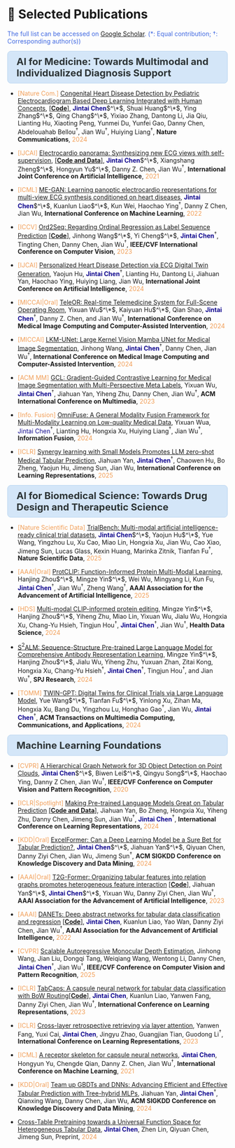 # 📄 Selected Publications
<span style="color:RoyalBlue">The full list can be accessed on <a href="https://scholar.google.com/citations?user=ZiY3xYEAAAAJ" target="_blank">Google Scholar</a>.</span> <span style="color:RoyalBlue">(*: Equal contribution; $\dagger$: Corresponding author(s))</span>

<div style="background:#D4E6F8;color:#2D3436;padding:10px 20px;border-radius:8px;font-size:22px;font-weight:bold;border:1px solid #B8D4F0">
AI for Medicine: Towards Multimodal and Individualized Diagnosis Support
</div>

- <span style="color:#F29F58;">[Nature Com.]</span> [Congenital Heart Disease Detection by Pediatric Electrocardiogram Based Deep Learning Integrated with Human Concepts](https://www.nature.com/articles/s41467-024-44930-y), [\[**Code**\]](https://github.com/shuaih720/CHDdECG), 
**<span style="color:#120A8F;">Jintai Chen</span>**$^\*$, Shuai Huang$^\*$, Ying Zhang$^\*$, Qing Chang$^\*$, Yixiao Zhang, Dantong Li, Jia Qiu, Lianting Hu, Xiaoting Peng, Yunmei Du, Yunfei Gao, Danny Chen, Abdelouahab Bellou$^\dagger$, Jian Wu$^\dagger$, Huiying Liang$^\dagger$,
**Nature Communications**, <span style="color:#F29F58;">2024</span>

- <span style="color:#F29F58;">[IJCAI]</span> [Electrocardio panorama: Synthesizing new ECG views with self-supervision](https://www.ijcai.org/proceedings/2021/0495.pdf), [\[**Code and Data**\]](https://github.com/WhatAShot/Electrocardio-Panorama), 
**<span style="color:#120A8F;">Jintai Chen</span>**$^\*$, Xiangshang Zheng$^\*$, Hongyun Yu$^\*$, Danny Z. Chen, Jian Wu$^\dagger$,
**International Joint Conference on Artificial Intelligence**, <span style="color:#F29F58;">2021</span>

- <span style="color:#F29F58;">[ICML]</span> [ME-GAN: Learning panoptic electrocardio representations for multi-view ECG synthesis conditioned on heart diseases](https://proceedings.mlr.press/v162/chen22n/chen22n.pdf), **<span style="color:#120A8F;">Jintai Chen</span>**$^\*$, Kuanlun Liao$^\*$, Kun Wei, Haochao Ying$^\dagger$, Danny Z Chen, Jian Wu, **International Conference on Machine Learning**, <span style="color:#F29F58;">2022</span>

<!--
- <span style="color:#F29F58;">[TCBB]</span> [Identifying electrocardiogram abnormalities using a handcrafted-rule-enhanced neural network](https://arxiv.org/pdf/2206.10592.pdf), Yuexin Bian, **<span style="color:#120A8F;">Jintai Chen</span>**, Xiaojun Chen, Xiaoxian Yang, Danny Z. Chen, Jian Wu$^\dagger$, **IEEE/ACM Transactions on Computational Biology and Bioinformatics**, <span style="color:#F29F58;">2022</span>
-->

- <span style="color:#F29F58;">[ICCV]</span> [Ord2Seq: Regarding Ordinal Regression as Label Sequence Prediction](https://arxiv.org/pdf/2307.09004.pdf) [\[**Code**\]](https://github.com/wjh892521292/Ord2Seq), Jinhong Wang$^\*$, Yi Cheng$^\*$, **<span style="color:#120A8F;">Jintai Chen</span>**$^\dagger$, Tingting Chen, Danny Chen, Jian Wu$^\dagger$, **IEEE/CVF International Conference on Computer Vision**, <span style="color:#F29F58;">2023</span>

- <span style="color:#F29F58;">[IJCAI]</span> [Personalized Heart Disease Detection via ECG Digital Twin Generation](https://arxiv.org/pdf/2404.11171), Yaojun Hu, **<span style="color:#120A8F;">Jintai Chen</span>**$^\dagger$, Lianting Hu, Dantong Li, Jiahuan Yan, Haochao Ying, Huiying Liang, Jian Wu, **International Joint Conference on Artificial Intelligence**, <span style="color:#F29F58;">2024</span>

<!--
- [ANYECG: Foundational Models for Electrocardiogram Analysis](https://openreview.net/pdf?id=fO0YO9giQV), Yue Wang$^\*$, Xu Cao$^\*$, Yaojun Hu, Haochao Ying, James Matthew Rehg, Jimeng Sun, Jian Wu, **<span style="color:#120A8F;">Jintai Chen</span>**$^\dagger$, Preprint, <span style="color:#F29F58;">2024</span>
-->

- <span style="color:#F29F58;">[MICCAI|Oral]</span> [TeleOR: Real-time Telemedicine System for Full-Scene Operating Room](https://arxiv.org/pdf/2407.19763), Yixuan Wu$^\*$, Kaiyuan Hu$^\*$, Qian Shao, **<span style="color:#120A8F;">Jintai Chen</span>**$^\dagger$, Danny Z. Chen, and Jian Wu$^\dagger$, **International Conference on Medical Image Computing and Computer-Assisted Intervention**, <span style="color:#F29F58;">2024</span>
  
- <span style="color:#F29F58;">[MICCAI]</span> [LKM-UNet: Large Kernel Vision Mamba UNet for Medical Image Segmentation](https://arxiv.org/pdf/2403.07332), Jinhong Wang, **<span style="color:#120A8F;">Jintai Chen</span>**$^\dagger$, Danny Chen, Jian Wu$^\dagger$, **International Conference on Medical Image Computing and Computer-Assisted Intervention**, <span style="color:#F29F58;">2024</span>

<!--
- <span style="color:#F29F58;">[NCA]</span> [D-Former: A U-shaped dilated Transformer for 3D medical image segmentation](https://arxiv.org/pdf/2201.00462.pdf), Yixuan Wu, Kuanlun Liao, **<span style="color:#120A8F;">Jintai Chen</span>**, Danny Z Chen, Jinhong Wang, Honghao Gao, Jian Wu$^\dagger$, **Neural Computing and Applications**, <span style="color:#F29F58;">2022</span>
-->
<!--
- <span style="color:#F29F58;">[MICCAI|Oral]</span> [Doctor Imitator: Hand-Radiography-based Bone Age Assessment by Imitating Scoring Methods](https://arxiv.org/pdf/2102.05424.pdf), **<span style="color:#120A8F;">Jintai Chen</span>**, Bohan Yu, Biwen Lei, Ruiwei Feng, Danny Z. Chen, and Jian Wu, **International Conference on Medical Image Computing and Computer-Assisted Intervention**, <span style="color:#F29F58;">2020</span>
-->
<!--
- <span style="color:#F29F58;">[BIBM]</span> [Flow-Mixup: Classifying multi-labeled medical images with corrupted labels](https://arxiv.org/pdf/2102.08148.pdf), **<span style="color:#120A8F;">Jintai Chen</span>**, Hongyun Yu, Ruiwei Feng, Danny Z Chen, Jian Wu$^\dagger$, **International Conference on Bioinformatics and Biomedicine**, <span style="color:#F29F58;">2020</span>
-->
<!--
- <span style="color:#F29F58;">[TMI]</span> [Interactive few-shot learning: Limited supervision, better medical image segmentation](https://ieeexplore.ieee.org/abstract/document/9358206), Ruiwei Feng$^\*$, Xiangshang Zheng$^\*$, Tianxiang Gao$^\*$, **<span style="color:#120A8F;">Jintai Chen</span>**, Wenzhe Wang, Danny Z Chen, Jian Wu$^\dagger$, **IEEE Transactions on Medical Imaging**, <span style="color:#F29F58;">2021</span>
-->
- <span style="color:#F29F58;">[ACM MM]</span> [GCL: Gradient-Guided Contrastive Learning for Medical Image Segmentation with Multi-Perspective Meta Labels](https://arxiv.org/pdf/2309.08888.pdf), Yixuan Wu, **<span style="color:#120A8F;">Jintai Chen</span>**$^\dagger$, Jiahuan Yan, Yiheng Zhu, Danny Chen, Jian Wu$^\dagger$, **ACM International Conference on Multimedia**, <span style="color:#F29F58;">2023</span>

<!--
- <span style="color:#F29F58;">[MICCAI]</span> [Multi-view learning with feature level fusion for cervical dysplasia diagnosis](https://link.springer.com/content/pdf/10.1007/978-3-030-32239-7_37.pdf), Tingting Chen, Xinjun Ma, Xuechen Liu, Wenzhe Wang, Ruiwei Feng, **<span style="color:#120A8F;">Jintai Chen</span>**, Chunnv Yuan, Weiguo Lu, Danny Z Chen, Jian Wu$^\dagger$, **International Conference on Medical Image Computing and Computer-Assisted Intervention**, <span style="color:#F29F58;">2019</span>

- <span style="color:#F29F58;">[BIBM]</span> [Multi-rater Prompting for Ambiguous Medical Image Segmentation](https://arxiv.org/pdf/2404.07580), Jinhong Wang, Yi Cheng, **<span style="color:#120A8F;">Jintai Chen</span>**, Hongxia Xu, Danny Chen, Jian Wu$^\dagger$, **International Conference on Bioinformatics and Biomedicine**, <span style="color:#F29F58;">2024</span>
-->

<!--
- <span style="color:#F29F58;">[MICCAI]</span> [LSRC: A long-short range context-fusing framework for automatic 3D vertebra localization](https://link.springer.com/content/pdf/10.1007/978-3-030-32226-7_11.pdf), **<span style="color:#120A8F;">Jintai Chen</span>**$^\*$, Yanjie Wang$^\*$, Ruoqian Guo$^\*$, Bohan Yu, Tingting Chen, Wenzhe Wang, Ruiwei Feng, Danny Z Chen, Jian Wu$^\dagger$, **International Conference on Medical Image Computing and Computer-Assisted Intervention**, <span style="color:#F29F58;">2019</span>
-->
<!--
- <span style="color:#F29F58;">[ISBI]</span> [SSN: A stair-shape network for real-time polyp segmentation in colonoscopy images](https://ieeexplore.ieee.org/abstract/document/9098492), Ruiwei Feng, Biwen Lei, Wenzhe Wang, Tingting Chen, **<span style="color:#120A8F;">Jintai Chen</span>**, Danny Z Chen, Jian Wu$^\dagger$, **International Symposium on Biomedical Imaging**, <span style="color:#F29F58;">2020</span>

- <span style="color:#F29F58;">[BIBM]</span> [A fully 3D cascaded framework for pancreas segmentation](https://ieeexplore.ieee.org/abstract/document/9098473), Wenzhe Wang, Qingyu Song, Ruiwei Feng, Tingting Chen, **<span style="color:#120A8F;">Jintai Chen</span>**, Danny Z Chen, Jian Wu$^\dagger$, **International Symposium on Biomedical Imaging**, <span style="color:#F29F58;">2020</span>

- <span style="color:#F29F58;">[JBHI]</span> [A deep learning approach for colonoscopy pathology WSI analysis: Accurate segmentation and classification](https://ieeexplore.ieee.org/abstract/document/9269406), Ruiwei Feng, Xuechen Liu, **<span style="color:#120A8F;">Jintai Chen</span>**, Danny Z Chen, Honghao Gao, Jian Wu$^\dagger$, **IEEE Journal of Biomedical and Health Informatics**, <span style="color:#F29F58;">2020</span>
-->
<!--
- <span style="color:#F29F58;">[TCBB]</span> [A transfer learning based super-resolution microscopy for biopsy slice images: the joint methods perspective](https://ieeexplore.ieee.org/abstract/document/9082112), **<span style="color:#120A8F;">Jintai Chen</span>**$^\*$, Haochao Ying$^\*$, Xuechen Liu$^\*$, Jingjing Gu, Ruiwei Feng, Tingting Chen, Honghao Gao$^\dagger$, Jian Wu$^\dagger$, **IEEE/ACM Transactions on Computational Biology and Bioinformatics**, <span style="color:#F29F58;">2020</span>
-->
<!--
- <span style="color:#F29F58;">[TCBB]</span> [A corresponding region fusion framework for multi-modal cervical lesion detection](https://ieeexplore.ieee.org/abstract/document/9784879), Tingting Chen, Wenhao Zheng, Heping Hu, Chunhua Luo, **<span style="color:#120A8F;">Jintai Chen</span>**, Chunnv Yuan, Weiguo Lu, Danny Z Chen, Honghao Gao, Jian Wu$^\dagger$, **IEEE/ACM Transactions on Computational Biology and Bioinformatics**, <span style="color:#F29F58;">2022</span>

- <span style="color:#F29F58;">[Neurocomputing]</span> [A semi-supervised deep convolutional framework for signet ring cell detection](https://www.sciencedirect.com/science/article/pii/S0925231221000941)[\[**Code**\]](https://github.com/ooooverflow/DigestPath<span style="color:#F29F58;">2019</span>), Haochao Ying, Qingyu Song, **<span style="color:#120A8F;">Jintai Chen</span>**, Tingting Liang, Jingjing Gu, Fuzhen Zhuang, Danny Z Chen, Jian Wu$^\dagger$, **Neurocomputing**, <span style="color:#F29F58;">2021</span>
-->
<!--
- <span style="color:#F29F58;">[JBHI]</span> [Polygonal Approximation Learning for Convex Object Segmentation in Biomedical Images with Bounding Box Supervision](https://ieeexplore.ieee.org/abstract/document/10354298), [\[**Code**\]](https://github.com/shenmishajing/PAL), 
Wenhao Zheng, **<span style="color:#120A8F;">Jintai Chen</span>**, Kai Zhang, Jiahuan Yan, Jinhong Wang, Yi Cheng, Bang Du, Danny Z Chen, Honghao Gao, Jian Wu, Hongxia Xu$^\dagger$, **IEEE Journal of Biomedical and Health Informatics**, <span style="color:#F29F58;">2023</span>
-->
<!--
- <span style="color:#F29F58;">[MICCAI|Oral]</span> [OneSeg: Self-learning and One-shot Learning based Single-slice Annotation for 3D Medical Image Segmentation](https://arxiv.org/pdf/2309.13671), Yixuan Wu, Bo Zheng, **<span style="color:#120A8F;">Jintai Chen</span>**, Danny Chen, and Jian Wu$^\dagger$, **International Conference on Medical Image Computing and Computer-Assisted Intervention**, <span style="color:#F29F58;">2022</span>
-->

- <span style="color:#F29F58;">[Info. Fusion]</span> [OmniFuse: A General Modality Fusion Framework for Multi-Modality Learning on Low-quality Medical Data](https://www.sciencedirect.com/science/article/pii/S1566253524006687), Yixuan Wua, <span style="color:#120A8F;">Jintai Chen</span>$^\dagger$, Lianting Hu, Hongxia Xu, Huiying Liang$^\dagger$, Jian Wu$^\dagger$, **Information Fusion**, <span style="color:#F29F58;">2024</span>

<!--
- <span style="color:#F29F58;">[EMNLP-F]</span> [Text2Tree: Aligning Text Representation to the Label Tree Hierarchy for Imbalanced Medical Classification](https://arxiv.org/pdf/2311.16650.pdf) [\[**Code**\]](https://github.com/jyansir/Text2Tree), Jiahuan Yan, Haojun Gao, Zhang Kai, Weize Liu, Danny Chen, Jian Wu$^\dagger$, **<span style="color:#120A8F;">Jintai Chen</span>**$^\dagger$, **Findings of Empirical Methods in Natural Language Processing**, <span style="color:#F29F58;">2023</span>
-->
<!--
- <span style="color:#F29F58;">[Info. Fusion]</span> [From Screens to Scenes: A Survey of Embodied AI in Healthcare](https://arxiv.org/pdf/2501.07468), Yihao Liu, Xu Cao, Tingting Chen, Yankai Jiang, Junjie You, Minghua Wu, Xiaosong Wang, Mengling Feng, Yaochu Jin, **<span style="color:#120A8F;">Jintai Chen</span>**$^\dagger$, **Information Fusion**, <span style="color:#F29F58;">2025</span>
-->
- <span style="color:#F29F58;">[ICLR]</span> [Synergy learning with Small Models Promotes LLM zero-shot Medical Tabular Prediction](https://arxiv.org/pdf/2403.01570), Jiahuan Yan, **<span style="color:#120A8F;">Jintai Chen</span>**$^\dagger$, Chaowen Hu, Bo Zheng, Yaojun Hu, Jimeng Sun, Jian Wu, **International Conference on Learning Representations**, <span style="color:#F29F58;">2025</span>

<div style="background:#D4E6F8;color:#2D3436;padding:10px 20px;border-radius:8px;font-size:22px;font-weight:bold;border:1px solid #B8D4F0">
AI for Biomedical Science: Towards Drug Design and Therapeutic Science
</div>

- <span style="color:#F29F58;">[Nature Scientific Data]</span> [TrialBench: Multi-modal artificial intelligence-ready clinical trial datasets](https://arxiv.org/pdf/2407.00631), **<span style="color:#120A8F;">Jintai Chen</span>**$^\*$, Yaojun Hu$^\*$, Yue Wang, Yingzhou Lu, Xu Cao, Miao Lin, Hongxia Xu, Jian Wu, Cao Xiao, Jimeng Sun, Lucas Glass, Kexin Huang, Marinka Zitnik, Tianfan Fu$^\dagger$, **Nature Scientific Data**, <span style="color:#F29F58;">2025</span>

- <span style="color:#F29F58;">[AAAI|Oral]</span> [ProtCLIP: Function-Informed Protein Multi-Modal Learning](https://arxiv.org/pdf/2412.20014), Hanjing Zhou$^\*$, Mingze Yin$^\*$, Wei Wu, Mingyang Li, Kun Fu, **<span style="color:#120A8F;">Jintai Chen</span>**$^\dagger$, Jian Wu$^\dagger$, Zheng Wang$^\dagger$, **AAAI Association for the Advancement of Artificial Intelligence**, <span style="color:#F29F58;">2025</span>

- <span style="color:#F29F58;">[HDS]</span> [Multi-modal CLIP-informed protein editing](https://spj.science.org/doi/pdf/10.34133/hds.0211), Mingze Yin$^\*$, Hanjing Zhou$^\*$, Yiheng Zhu, Miao Lin, Yixuan Wu, Jialu Wu, Hongxia Xu, Chang-Yu Hsieh, Tingjun Hou$^\dagger$, **<span style="color:#120A8F;">Jintai Chen</span>**$^\dagger$, Jian Wu$^\dagger$, **Health Data Science**, <span style="color:#F29F58;">2024</span>

- [S$^2$ALM: Sequence-Structure Pre-trained Large Language Model for Comprehensive Antibody Representation Learning](https://arxiv.org/pdf/2411.15215), Mingze Yin$^\*$, Hanjing Zhou$^\*$, Jialu Wu, Yiheng Zhu, Yuxuan Zhan, Zitai Kong, Hongxia Xu, Chang-Yu Hsieh$^\dagger$, **<span style="color:#120A8F;">Jintai Chen</span>**$^\dagger$, Tingjun Hou$^\dagger$, and Jian Wu$^\dagger$, **SPJ Research**, <span style="color:#F29F58;">2024</span>

- <span style="color:#F29F58;">[TOMM]</span> [TWIN-GPT: Digital Twins for Clinical Trials via Large Language Model](https://arxiv.org/pdf/2404.01273), Yue Wang$^\*$, Tianfan Fu$^\*$, Yinlong Xu, Zihan Ma, Hongxia Xu, Bang Du, Yingzhou Lu, Honghao Gao$^\dagger$, Jian Wu, **<span style="color:#120A8F;">Jintai Chen</span>**$^\dagger$, **ACM Transactions on Multimedia Computing, Communications, and Applications**, <span style="color:#F29F58;">2024</span>

<!--
- <span style="color:#F29F58;">[HDS]</span> [Uncertainty Quantification and Interpretability for Clinical Trial Approval Prediction](https://spj.science.org/doi/epdf/10.34133/hds.0126), Yingzhou Lu, Tianyi Chen, Nan Hao, Capucine Van Rechem, **<span style="color:#120A8F;">Jintai Chen</span>**, Tianfan Fu$^\dagger$, **Health Data Science**, <span style="color:#F29F58;">2024</span>

- <span style="color:#F29F58;">[ACM BCB]</span> [ClinicalAgent: Clinical Trial Multi-Agent System with Large Language Model-based Reasoning](https://arxiv.org/abs/2404.14777), Ling Yue, Sixue Xing, **<span style="color:#120A8F;">Jintai Chen</span>**, Tianfan Fu, **ACM Conference on Bioinformatics, Computational Biology, and Health Informatics**, <span style="color:#F29F58;">2024</span>

- <span style="color:#F29F58;">[ACM BCB]</span> [TrialEnroll: Predicting clinical trial enrollment success with deep & cross network and large language models](https://arxiv.org/pdf/2407.13115), Ling Yue, **<span style="color:#120A8F;">Jintai Chen</span>**, Tianfan Fu, **ACM Conference on Bioinformatics, Computational Biology, and Health Informatics**, <span style="color:#F29F58;">2024</span>
-->

<div style="background:#D4E6F8;color:#2D3436;padding:10px 20px;border-radius:8px;font-size:22px;font-weight:bold;border:1px solid #B8D4F0">
Machine Learning Foundations
</div>

<!--
- <span style="color:#F29F58;">[WACV-W]</span> [A survey on multimodal large language models for autonomous driving](https://openaccess.thecvf.com/content/WACV<span style="color:#F29F58;">2024</span>W/LLVM-AD/papers/Cui_A_Survey_on_Multimodal_Large_Language_Models_for_Autonomous_Driving_WACVW_<span style="color:#F29F58;">2024</span>_paper.pdf), Can Cui$^\*$, Yunsheng Ma$^\*$, Xu Cao$^\*$, Wenqian Ye$^\*$, Yang Zhou, Kaizhao Liang, **<span style="color:#120A8F;">Jintai Chen</span>**, Juanwu Lu, Zichong Yang, Kuei-Da Liao, Tianren Gao, Erlong Li, Kun Tang, Zhipeng Cao, Tong Zhou, Ao Liu, Xinrui Yan, Shuqi Mei, Jianguo Cao$^\dagger$, Ziran Wang$^\dagger$, Chao Zheng$^\dagger$, **IEEE/CVF Winter Conference on Applications of Computer Vision**, <span style="color:#F29F58;">2024</span>
-->

- <span style="color:#F29F58;">[CVPR]</span> [A Hierarchical Graph Network for 3D Object Detection on Point Clouds](https://openaccess.thecvf.com/content_CVPR_2020/papers/Chen_A_Hierarchical_Graph_Network_for_3D_Object_Detection_on_Point_CVPR_2020_paper.pdf), **<span style="color:#120A8F;">Jintai Chen</span>**$^\*$, Biwen Lei$^\*$, Qingyu Song$^\*$, Haochao Ying, Danny Z Chen, Jian Wu$^\dagger$, **IEEE/CVF Conference on Computer Vision and Pattern Recognition**, <span style="color:#F29F58;">2020</span>

- <span style="color:#F29F58;">[ICLR|Spotlight]</span> [Making Pre-trained Language Models Great on Tabular Prediction](https://openreview.net/pdf?id=anzIzGZuLi) [\[**Code and Data**\]](https://github.com/jyansir/tp-berta), 
Jiahuan Yan, Bo Zheng, Hongxia Xu, Yiheng Zhu, Danny Chen, Jimeng Sun, Jian Wu$^\dagger$, **<span style="color:#120A8F;">Jintai Chen</span>**$^\dagger$,
**International Conference on Learning Representations**, <span style="color:#F29F58;">2024</span>

- <span style="color:#F29F58;">[KDD|Oral]</span> [ExcelFormer: Can a Deep Learning Model be a Sure Bet for Tabular Prediction?](https://arxiv.org/pdf/2301.02819), **<span style="color:#120A8F;">Jintai Chen</span>**$^\*$, Jiahuan Yan$^\*$, Qiyuan Chen, Danny Ziyi Chen, Jian Wu, Jimeng Sun$^\dagger$, **ACM SIGKDD Conference on Knowledge Discovery and Data Mining**, <span style="color:#F29F58;">2024</span>

- <span style="color:#F29F58;">[AAAI|Oral]</span> [T2G-Former: Organizing tabular features into relation graphs promotes heterogeneous feature interaction](https://arxiv.org/pdf/2211.16887.pdf) [\[**Code**\]](https://github.com/jyansir/t2g-former), Jiahuan Yan$^\*$, **<span style="color:#120A8F;">Jintai Chen</span>**$^\*$, Yixuan Wu, Danny Ziyi Chen, Jian Wu$^\dagger$, **AAAI Association for the Advancement of Artificial Intelligence**, <span style="color:#F29F58;">2023</span>

- <span style="color:#F29F58;">[AAAI]</span> [DANETs: Deep abstract networks for tabular data classification and regression](https://arxiv.org/pdf/2112.02962.pdf) [\[**Code**\]](https://github.com/WhatAShot/DANet), **<span style="color:#120A8F;">Jintai Chen</span>**, Kuanlun Liao, Yao Wan, Danny Ziyi Chen, Jian Wu$^\dagger$, **AAAI Association for the Advancement of Artificial Intelligence**, <span style="color:#F29F58;">2022</span>

<!--
- <span style="color:#F29F58;">[WSDM]</span> [Robust training of graph neural networks via noise governance](https://arxiv.org/pdf/2211.06614.pdf), Siyi Qian, Haochao Ying$^\dagger$, Renjun Hu, Jingbo Zhou, **<span style="color:#120A8F;">Jintai Chen</span>**, Danny Z Chen, Jian Wu$^\dagger$, **ACM International Conference on Web Search and Data Mining**, <span style="color:#F29F58;">2023</span>
-->

- <span style="color:#F29F58;">[CVPR]</span> [Scalable Autoregressive Monocular Depth Estimation](https://arxiv.org/pdf/2411.11361), Jinhong Wang, Jian Liu, Dongqi Tang, Weiqiang Wang, Wentong Li, Danny Chen, **<span style="color:#120A8F;">Jintai Chen</span>**$^\dagger$, Jian Wu$^\dagger$, **IEEE/CVF Conference on Computer Vision and Pattern Recognition**, <span style="color:#F29F58;">2025</span>

- <span style="color:#F29F58;">[ICLR]</span> [TabCaps: A capsule neural network for tabular data classification with BoW Routing](https://openreview.net/pdf?id=OgbtSLESnI)[\[**Code**\]](https://github.com/WhatAShot/TabCaps), **<span style="color:#120A8F;">Jintai Chen</span>**, Kuanlun Liao, Yanwen Fang, Danny Ziyi Chen, Jian Wu$^\dagger$, **International Conference on Learning Representations**, <span style="color:#F29F58;">2023</span>

- <span style="color:#F29F58;">[ICLR]</span> [Cross-layer retrospective retrieving via layer attention](https://openreview.net/pdf?id=pvgEL1yS3Ql), Yanwen Fang, Yuxi Cai, **<span style="color:#120A8F;">Jintai Chen</span>**, Jingyu Zhao, Guangjian Tian, Guodong Li$^\dagger$, **International Conference on Learning Representations**, <span style="color:#F29F58;">2023</span>

- <span style="color:#F29F58;">[ICML]</span> [A receptor skeleton for capsule neural networks](http://proceedings.mlr.press/v139/chen21x/chen21x.pdf), **<span style="color:#120A8F;">Jintai Chen</span>**, Hongyun Yu, Chengde Qian, Danny Z. Chen, Jian Wu$^\dagger$, **International Conference on Machine Learning**, <span style="color:#F29F58;">2021</span>

- <span style="color:#F29F58;">[KDD|Oral]</span> [Team up GBDTs and DNNs: Advancing Efficient and Effective Tabular Prediction with Tree-hybrid MLPs](https://arxiv.org/pdf/2407.09790), Jiahuan Yan, **<span style="color:#120A8F;">Jintai Chen</span>**$^\dagger$, Qianxing Wang, Danny Chen, Jian Wu, **ACM SIGKDD Conference on Knowledge Discovery and Data Mining**, <span style="color:#F29F58;">2024</span>

<!--
- <span style="color:#F29F58;">[NAACL]</span> [Mind's Mirror: Distilling Self-Evaluation Capability and Comprehensive Thinking from Large Language Models](https://arxiv.org/pdf/2311.09214), Weize Liu, Guocong Li, Kai Zhang, Bang Du, Qiyuan Chen, Xuming Hu$^\dagger$, Hongxia Xu$^\dagger$, **<span style="color:#120A8F;">Jintai Chen</span>**, Jian Wu, **Nations of the Americas Chapter of the Association for Computational Linguistics**, <span style="color:#F29F58;">2024</span>
-->
<!--
- [What is the Visual Cognition Gap between Humans and Multimodal LLMs?](https://arxiv.org/pdf/2406.10424), Xu Cao, Bolin Lai, Wenqian Ye, Yunsheng Ma, Joerg Heintz, **<span style="color:#120A8F;">Jintai Chen</span>**, Jianguo Cao, James M Rehg$^\dagger$, Preprint, <span style="color:#F29F58;">2024</span>
-->
<!--
- <span style="color:#F29F58;">[EMNLP]</span> [Unraveling Babel: Exploring Multilingual Activation Patterns of LLMs and Their Applications](https://arxiv.org/pdf/2402.16367v3), Weize Liu, Yinlong Xu, Hongxia Xu$^\dagger$, **<span style="color:#120A8F;">Jintai Chen</span>**, Xuming Hu$^\dagger$, Jian Wu, **Proceedings of the <span style="color:#F29F58;">2024</span> Conference on Empirical Methods in Natural Language Processing**, <span style="color:#F29F58;">2024</span>
-->
- [Cross-Table Pretraining towards a Universal Function Space for Heterogeneous Tabular Data](https://arxiv.org/pdf/2406.00281), **<span style="color:#120A8F;">Jintai Chen</span>**, Zhen Lin, Qiyuan Chen, Jimeng Sun, Preprint, <span style="color:#F29F58;">2024</span>

<!--
<div class='paper-box'><div class='paper-box-image'><div><div class="badge">Nature Communications</div><img src='images/NC.png' alt="sym" width="100%"></div></div>
<div class='paper-box-text' markdown="1">
**TL;DR**: Congenital heart disease is the most common category among congenital abnormalities, with an incidence rate approaching 1$\%$. Previously, ECGs were considered to have limited effectiveness in diagnosing congenital heart disease. AI demonstrated the value of ECGs in diagnosing congenital heart disease, which surpasses our previous cognition. While techniques like echocardiography and cardiac MRI are currently utilized for precise diagnosis, the cost-effectiveness and non-invasiveness of ECGs continue to harbor substantial potential for precise large-scale population screening and benefiting low-resourced regions.
</div>
<div markdown="1">
[Congenital Heart Disease Detection by Pediatric Electrocardiogram Based Deep Learning Integrated with Human Concepts](https://www.nature.com/articles/s41467-024-44930-y) [<span style="color:#D70761;">AI4H</span>, <span style="color:RoyalBlue">AI4ECG</span>, <span style="color:orange;">AI4Table</span>] [\[**Code**\]](https://github.com/shuaih720/CHDdECG), 
**<span style="color:#120A8F;">Jintai Chen</span>**$^\*$, Shuai Huang$^\*$, Ying Zhang$^\*$, Qing Chang$^\*$, Yixiao Zhang, Dantong Li, Jia Qiu, Lianting Hu, Xiaoting Peng, Yunmei Du, Yunfei Gao, Danny Chen, Abdelouahab Bellou$^\dagger$, Jian Wu$^\dagger$, Huiying Liang$^\dagger$,
**Nature Communications**, <span style="color:#F29F58;">2024</span>
</div>
</div>

<div class='paper-box'><div class='paper-box-image'><div><div class="badge">IJCAI <span style="color:#F29F58;">2021</span></div><img src='images/EP.jpg' alt="sym" width="100%"></div></div>
<div class='paper-box-text' markdown="1">
- **TL;DR**: Traditional ECG devices can only offer electrocardiograms from a limited number of angles, constrained by electrode positioning. Our Electrocardio Panorama System breaks this barrier, allowing users to effortlessly observe ECG signals from any angle in real-time, based on their queries.
- **Academic Impact**: The benefits of our work are manifold: (i) panoramic observations of ECG signals; (ii) a unified representation of ECG signals captured by different ECG devices; (iii) Waveform-aligned Mixup for synthesizing new ECG cases (e.g., for data augmentation); (iv) reconstruction of corrupted ECG views; and (v) exploration of ECG theory.

 
<span style="color:red">(PS: got scores 7, 9, 10 of 10 in the IJCAI double-blind review)</span>
- **New Data Annotations**: We provided ECG wave segmentation annotations for Tianchi ECG dataset and PTB dataset.
- **Exposure**: Our work is promoted by more than 20 media and forums, such as [机器之心](https://mp.weixin.qq.com/s/nUOQjLzE7LPCizVAZJtA6Q), [专知](https://www.zhuanzhi.ai/document/2641de7df0eabfe36f40fd30fa33d848), [澎湃](https://www.thepaper.cn/newsDetail_forward_13432066), [AI研习社](https://www.yanxishe.com/reportDetail/27449).
</div>
<div markdown="1">
[Electrocardio panorama: Synthesizing new ECG views with self-supervision](https://www.ijcai.org/proceedings/<span style="color:#F29F58;">2021</span>/0495.pdf) [<span style="color:#D70761;">AI4H</span>, <span style="color:RoyalBlue">AI4ECG</span>] [\[**Code and Data**\]](https://github.com/WhatAShot/Electrocardio-Panorama), 
**<span style="color:#120A8F;">Jintai Chen</span>**$^\*$, Xiangshang Zheng$^\*$, Hongyun Yu$^\*$, Danny Z. Chen, Jian Wu$^\dagger$,
**International Joint Conference on Artificial Intelligence (IJCAI)**, <span style="color:#F29F58;">2021</span>
</div>
</div>

<div class='paper-box'><div class='paper-box-image'><div><div class="badge">ICML <span style="color:#F29F58;">2021</span></div><img src='images/ICML21.jpg' alt="sym" width="100%"></div></div>
<div class='paper-box-text' markdown="1">
**TL;DR**: Neurons in the nervous system transmit signals by releasing different neurotransmitters that match different receptors. Motivated by the concepts of competitive neural networks, prototype learning, hierarchical clustering algorithms, and capsule neural networks, we introduce a novel neural network architecture. This neural network is constructed by neurons capable of generating "transmitters" to send semantic information to other neurons and possessing receptors to receive specific types of "transmitters" from other neurons. By generating "transmitters" to convey semantic information and binding them to specific receptors in the subsequent layer, our approach achieves transparent semantic feature parsing, part-to-whole semantic integration, unsupervised semantics understanding, and object relationship digging.
- **<span style="color:SeaGreen">On SRL</span>**: This work provides a new framework (works like many parse trees) for effective, effecient, and flexible .
</div>
<div markdown="1">
[A receptor skeleton for capsule neural networks](http://proceedings.mlr.press/v139/chen21x/chen21x.pdf), **<span style="color:#120A8F;">Jintai Chen</span>**, Hongyun Yu, Chengde Qian, Danny Z. Chen, Jian Wu$^\dagger$, **International Conference on Machine Learning (ICML)**, <span style="color:#F29F58;">2021</span>
</div>
</div>

<div class='paper-box'><div class='paper-box-image'><div><div class="badge">ICLR <span style="color:#F29F58;">2024</span> SpotLight</div><img src='images/iclrtable.png' alt="sym" width="100%"></div></div>
<div class='paper-box-text' markdown="1">
**TL;DR**: Tabular data exhibits diversity in both feature and target definitions. How can we achieve transferability across such heterogeneity? We propose an approach to empower language models as a robust deep tabular prediction model. By training the language model to comprehend precise numeric values, our approach gains the capability to leverage tabular data from other domains to enhance predictions on EHR tables, where data availability is often limited.
</div>
<div markdown="1">
[Making Pre-trained Language Models Great on Tabular Prediction](https://openreview.net/pdf?id=anzIzGZuLi) [<span style="color:orange;">AI4Table</span>] [\[**Code and Data**\]](https://github.com/jyansir/tp-berta), 
Jiahuan Yan, Bo Zheng, Hongxia Xu, Yiheng Zhu, Danny Chen, Jimeng Sun, Jian Wu$^\dagger$, **<span style="color:#120A8F;">Jintai Chen</span>**$^\dagger$,
**ICLR (SpotLight)**, <span style="color:#F29F58;">2024</span>
</div>
</div>

<div class='paper-box'><div class='paper-box-image'><div><div class="badge">AAAI <span style="color:#F29F58;">2023</span> Oral</div><img src='images/T2G.png' alt="sym" width="100%"></div></div>
<div class='paper-box-text' markdown="1">
**TL;DR**: This study represents a Transformer-based evolution, a continuation of DANETs. It focuses on extracting underlying feature relation graphs and presenting feature interactions. By leveraging this acquired graph topology, T2G-Former demonstrates robust performance while offering a clear and coherent explanation of feature relations.
**<span style="color:SeaGreen">On SRL</span>**: Tabular data is naturally property aligned, and it is a suitable scenario to explore how to implant a parse tree into a neural network.
</div>
<div markdown="1">
[T2G-Former: Organizing tabular features into relation graphs promotes heterogeneous feature interaction](https://arxiv.org/pdf/2211.16887.pdf) [<span style="color:orange;">AI4Table</span>] [\[**Code**\]](https://github.com/jyansir/t2g-former), Jiahuan Yan$^\*$, **<span style="color:#120A8F;">Jintai Chen</span>**$^\*$, Yixuan Wu, Danny Ziyi Chen, Jian Wu$^\dagger$, **AAAI Association for the Advancement of Artificial Intelligence (AAAI, Oral)**, <span style="color:#F29F58;">2023</span>
</div>
</div>
<div class='paper-box'><div class='paper-box-image'><div><div class="badge">ICML <span style="color:#F29F58;">2022</span></div><img src='images/ME-GAN.jpg' alt="sym" width="100%"></div></div>
<div class='paper-box-text' markdown="1">

**TL;DR**: This work is the follow-up of Electrocardio panorama synthesis and practice the same <span style="color:SeaGreen">SRL</span> insights, and it is also the first GAN to synthesize multi-view ECG signals (part representation) by primarily synthesizing the stereo ECG representation (whole representations).
</div>
<div markdown="1">
[ME-GAN: Learning Panoptic Electrocardio Representations for Multi-view ECG Synthesis Conditioned on Heart Diseases](https://proceedings.mlr.press/v162/chen22n/chen22n.pdf) [<span style="color:SeaGreen">SRL (part-whole hierarchy learning)</span>, <span style="color:#D70761;">AI4H</span>], **<span style="color:#120A8F;">Jintai Chen</span>**$^\*$, Kuanlun Liao$^\*$, Kun Wei, Haochao Ying$^\dagger$, Danny Z Chen, Jian Wu, **International Conference on Machine Learning (ICML)**, <span style="color:#F29F58;">2022</span>
</div>
</div> 
<div class='paper-box'><div class='paper-box-image'><div><div class="badge">CVPR <span style="color:#F29F58;">2020</span></div><img src='images/CVPR.png' alt="sym" width="100%"></div></div>
<div class='paper-box-text' markdown="1">

- This work provides a new efficient location-aware graph convolution for 3D detection in point cloud, and predicts the 3D object centers by voting from various feature levels. It is also observed that our method is more sensitive than the official manual annotations.
- **<span style="color:SeaGreen">On SRL</span>**: Point cloud is a natural scenario that the object parts and wholes were naturally pose aligned and it is proved to be  to be sufficient to use only **one** scalar feature in the proposed graph convolution for part-whole relation quantization.
</div>
<div markdown="1">
 [A hierarchical graph network for 3D object detection on point clouds](https://openaccess.thecvf.com/content_CVPR_<span style="color:#F29F58;">2020</span>/papers/Chen_A_Hierarchical_Graph_Network_for_3D_Object_Detection_on_Point_CVPR_<span style="color:#F29F58;">2020</span>_paper.pdf) [, <span style="color:RoyalBlue">CV</span>], **<span style="color:#120A8F;">Jintai Chen</span>**$^\*$, Biwen Lei$^\*$, Qingyu Song$^\*$, Haochao Ying, Danny Z Chen, Jian Wu$^\dagger$, **IEEE/CVF Conference on Computer Vision and Pattern Recognition (CVPR)**, <span style="color:#F29F58;">2020</span>
</div>
</div>


<div class='paper-box'><div class='paper-box-image'><div><div class="badge">MICCAI <span style="color:#F29F58;">2020</span> Oral</div><img src='images/baa.png' alt="sym" width="100%"></div></div>
<div class='paper-box-text' markdown="1">

**TL;DR**: This study transforms unstructured hand radiography images into a structured semantics represented as a table /graph, utilizing clinical prior information (the TW3 approach used in clinical practice). We then use a GNN to process such structured data, leading to impressive and interpretable bone age assessments. It's noteworthy that many medical images are semi-structured data, and this paper introduces a potentially interpretable and efficient approach for processing such semi-structure.

</div>
<div markdown="1">
 [Doctor imitator: Hand-radiography-based bone age assessment by imitating scoring methods](https://arxiv.org/pdf/2102.05424.pdf) [<span style="color:#D70761;">AI4H</span>, <span style="color:#F29F58;">AI4MIA</span>], **<span style="color:#120A8F;">Jintai Chen</span>**, Bohan Yu, Biwen Lei, Ruiwei Feng, Danny Z. Chen, and Jian Wu$^\dagger$, **International Conference on Medical Image Computing and Computer-Assisted Intervention (MICCAI, Oral)**, <span style="color:#F29F58;">2020</span>
</div>
</div>
-->
